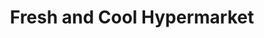 ---
title: "Fresh and Cool Hypermarket"
url: /manarcadu-kottayam/fresh-and-cool-hypermarket/
shop: Supermarkt
---